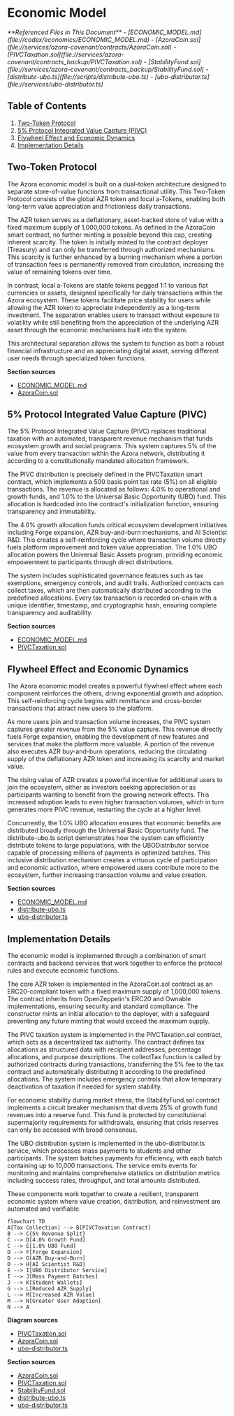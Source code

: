 # Economic Model

<cite>
**Referenced Files in This Document**   
- [ECONOMIC_MODEL.md](file://codex/economics/ECONOMIC_MODEL.md)
- [AzoraCoin.sol](file://services/azora-covenant/contracts/AzoraCoin.sol)
- [PIVCTaxation.sol](file://services/azora-covenant/contracts_backup/PIVCTaxation.sol)
- [StabilityFund.sol](file://services/azora-covenant/contracts_backup/StabilityFund.sol)
- [distribute-ubo.ts](file://scripts/distribute-ubo.ts)
- [ubo-distributor.ts](file://services/ubo-distributor.ts)
</cite>

## Table of Contents
1. [Two-Token Protocol](#two-token-protocol)
2. [5% Protocol Integrated Value Capture (PIVC)](#5-protocol-integrated-value-capture-pivc)
3. [Flywheel Effect and Economic Dynamics](#flywheel-effect-and-economic-dynamics)
4. [Implementation Details](#implementation-details)

## Two-Token Protocol

The Azora economic model is built on a dual-token architecture designed to separate store-of-value functions from transactional utility. This Two-Token Protocol consists of the global AZR token and local a-Tokens, enabling both long-term value appreciation and frictionless daily transactions.

The AZR token serves as a deflationary, asset-backed store of value with a fixed maximum supply of 1,000,000 tokens. As defined in the AzoraCoin smart contract, no further minting is possible beyond this cap, creating inherent scarcity. The token is initially minted to the contract deployer (Treasury) and can only be transferred through authorized mechanisms. This scarcity is further enhanced by a burning mechanism where a portion of transaction fees is permanently removed from circulation, increasing the value of remaining tokens over time.

In contrast, local a-Tokens are stable tokens pegged 1:1 to various fiat currencies or assets, designed specifically for daily transactions within the Azora ecosystem. These tokens facilitate price stability for users while allowing the AZR token to appreciate independently as a long-term investment. The separation enables users to transact without exposure to volatility while still benefiting from the appreciation of the underlying AZR asset through the economic mechanisms built into the system.

This architectural separation allows the system to function as both a robust financial infrastructure and an appreciating digital asset, serving different user needs through specialized token functions.

**Section sources**
- [ECONOMIC_MODEL.md](file://codex/economics/ECONOMIC_MODEL.md#L1-L356)
- [AzoraCoin.sol](file://services/azora-covenant/contracts/AzoraCoin.sol#L1-L26)

## 5% Protocol Integrated Value Capture (PIVC)

The 5% Protocol Integrated Value Capture (PIVC) replaces traditional taxation with an automated, transparent revenue mechanism that funds ecosystem growth and social programs. This system captures 5% of the value from every transaction within the Azora network, distributing it according to a constitutionally mandated allocation framework.

The PIVC distribution is precisely defined in the PIVCTaxation smart contract, which implements a 500 basis point tax rate (5%) on all eligible transactions. The revenue is allocated as follows: 4.0% to operational and growth funds, and 1.0% to the Universal Basic Opportunity (UBO) fund. This allocation is hardcoded into the contract's initialization function, ensuring transparency and immutability.

The 4.0% growth allocation funds critical ecosystem development initiatives including Forge expansion, AZR buy-and-burn mechanisms, and AI Scientist R&D. This creates a self-reinforcing cycle where transaction volume directly fuels platform improvement and token value appreciation. The 1.0% UBO allocation powers the Universal Basic Assets program, providing economic empowerment to participants through direct distributions.

The system includes sophisticated governance features such as tax exemptions, emergency controls, and audit trails. Authorized contracts can collect taxes, which are then automatically distributed according to the predefined allocations. Every tax transaction is recorded on-chain with a unique identifier, timestamp, and cryptographic hash, ensuring complete transparency and auditability.

**Section sources**
- [ECONOMIC_MODEL.md](file://codex/economics/ECONOMIC_MODEL.md#L1-L356)
- [PIVCTaxation.sol](file://services/azora-covenant/contracts_backup/PIVCTaxation.sol#L1-L483)

## Flywheel Effect and Economic Dynamics

The Azora economic model creates a powerful flywheel effect where each component reinforces the others, driving exponential growth and adoption. This self-reinforcing cycle begins with remittance and cross-border transactions that attract new users to the platform.

As more users join and transaction volume increases, the PIVC system captures greater revenue from the 5% value capture. This revenue directly fuels Forge expansion, enabling the development of new features and services that make the platform more valuable. A portion of the revenue also executes AZR buy-and-burn operations, reducing the circulating supply of the deflationary AZR token and increasing its scarcity and market value.

The rising value of AZR creates a powerful incentive for additional users to join the ecosystem, either as investors seeking appreciation or as participants wanting to benefit from the growing network effects. This increased adoption leads to even higher transaction volumes, which in turn generates more PIVC revenue, restarting the cycle at a higher level.

Concurrently, the 1.0% UBO allocation ensures that economic benefits are distributed broadly through the Universal Basic Opportunity fund. The distribute-ubo.ts script demonstrates how the system can efficiently distribute tokens to large populations, with the UBODistributor service capable of processing millions of payments in optimized batches. This inclusive distribution mechanism creates a virtuous cycle of participation and economic activation, where empowered users contribute more to the ecosystem, further increasing transaction volume and value creation.

**Section sources**
- [ECONOMIC_MODEL.md](file://codex/economics/ECONOMIC_MODEL.md#L1-L356)
- [distribute-ubo.ts](file://scripts/distribute-ubo.ts#L1-L84)
- [ubo-distributor.ts](file://services/ubo-distributor.ts#L1-L197)

## Implementation Details

The economic model is implemented through a combination of smart contracts and backend services that work together to enforce the protocol rules and execute economic functions.

The core AZR token is implemented in the AzoraCoin.sol contract as an ERC20-compliant token with a fixed maximum supply of 1,000,000 tokens. The contract inherits from OpenZeppelin's ERC20 and Ownable implementations, ensuring security and standard compliance. The constructor mints an initial allocation to the deployer, with a safeguard preventing any future minting that would exceed the maximum supply.

The PIVC taxation system is implemented in the PIVCTaxation.sol contract, which acts as a decentralized tax authority. The contract defines tax allocations as structured data with recipient addresses, percentage allocations, and purpose descriptions. The collectTax function is called by authorized contracts during transactions, transferring the 5% fee to the tax contract and automatically distributing it according to the predefined allocations. The system includes emergency controls that allow temporary deactivation of taxation if needed for system stability.

For economic stability during market stress, the StabilityFund.sol contract implements a circuit breaker mechanism that diverts 25% of growth fund revenues into a reserve fund. This fund is protected by constitutional supermajority requirements for withdrawals, ensuring that crisis reserves can only be accessed with broad consensus.

The UBO distribution system is implemented in the ubo-distributor.ts service, which processes mass payments to students and other participants. The system batches payments for efficiency, with each batch containing up to 10,000 transactions. The service emits events for monitoring and maintains comprehensive statistics on distribution metrics including success rates, throughput, and total amounts distributed.

These components work together to create a resilient, transparent economic system where value creation, distribution, and reinvestment are automated and verifiable.

```mermaid
flowchart TD
A[Tax Collection] --> B[PIVCTaxation Contract]
B --> C{5% Revenue Split}
C --> D[4.0% Growth Fund]
C --> E[1.0% UBO Fund]
D --> F[Forge Expansion]
D --> G[AZR Buy-and-Burn]
D --> H[AI Scientist R&D]
E --> I[UBO Distributor Service]
I --> J[Mass Payment Batches]
J --> K[Student Wallets]
G --> L[Reduced AZR Supply]
L --> M[Increased AZR Value]
M --> N[Greater User Adoption]
N --> A
```

**Diagram sources**
- [PIVCTaxation.sol](file://services/azora-covenant/contracts_backup/PIVCTaxation.sol#L1-L483)
- [AzoraCoin.sol](file://services/azora-covenant/contracts/AzoraCoin.sol#L1-L26)
- [ubo-distributor.ts](file://services/ubo-distributor.ts#L1-L197)

**Section sources**
- [AzoraCoin.sol](file://services/azora-covenant/contracts/AzoraCoin.sol#L1-L26)
- [PIVCTaxation.sol](file://services/azora-covenant/contracts_backup/PIVCTaxation.sol#L1-L483)
- [StabilityFund.sol](file://services/azora-covenant/contracts_backup/StabilityFund.sol#L1-L504)
- [distribute-ubo.ts](file://scripts/distribute-ubo.ts#L1-L84)
- [ubo-distributor.ts](file://services/ubo-distributor.ts#L1-L197)